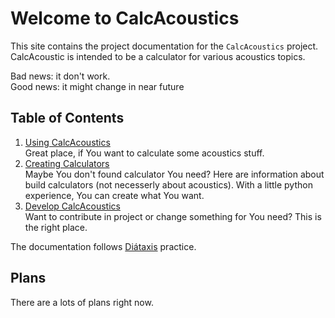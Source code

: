 # Welcome to CalcAcoustics

This site contains the project documentation for the `CalcAcoustics` project.
CalcAcoustic is intended to be a calculator for various acoustics topics.  

Bad news: it don't work.  
Good news: it might change in near future

## Table of Contents

1. [Using CalcAcoustics](using_calcacoustics/uc_index.md)  
Great place, if You want to calculate some acoustics stuff.
2. [Creating Calculators](creating_calculators/cc_index.md)  
Maybe You don't found calculator You need? Here are information about build
calculators (not necesserly about acoustics). With a little python
experience, You can create what You want.
3. [Develop CalcAcoustics](develop_calcacoustics/dc_index.md)  
Want to contribute in project or change something for You need?
This is the right place.

The documentation follows [Diátaxis](https://diataxis.fr/) practice.

## Plans 

There are a lots of plans right now.
